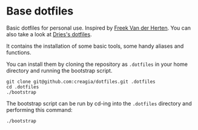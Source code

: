 # Base dotfiles

Basic dotfiles for personal use. Inspired by [Freek Van der Herten](https://github.com/freekmurze/dotfiles). You can also take a look at [Dries's dotfiles](https://github.com/driesvints/dotfiles).

It contains the installation of some basic tools, some handy aliases and functions.

You can install them by cloning the repository as `.dotfiles` in your home directory and running the bootstrap script.

```
git clone git@github.com:creagia/dotfiles.git .dotfiles
cd .dotfiles
./bootstrap
```

The bootstrap script can be run by cd-ing into the `.dotfiles` directory and performing this command:

```bash
./bootstrap
```

